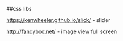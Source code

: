 ##css libs

https://kenwheeler.github.io/slick/  -  slider

http://fancybox.net/ - image view full screen
